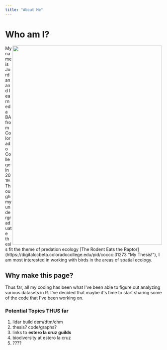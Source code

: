```yaml
---
title: "About Me"
---
```

# Who am I?
<img align="right" width="480" height="640" src="https://github.com/jellison8640/site/blob/master/IMG_7927%202.HEIC">
My name is Jordan and I earned a BA from Colorado College in 2019. Though my undergraduate thesis fit the theme of predation ecology [The Rodent Eats the Raptor](https://digitalccbeta.coloradocollege.edu/pid/coccc:31273 "My Thesis!"), I am most interested in working with birds in the areas of spatial ecology.

## Why make this page?

Thus far, all my coding has been what I've been able to figure out analyzing various datasets in R. I've decided that maybe it's time to start sharing some of the code that I've been working on. 

### Potential Topics THUS far

1. lidar build dem/dtm/chm
2. thesis? code/graphs?
3. links to **estero la cruz guilds**
4. biodiversity at estero la cruz
5. ????

